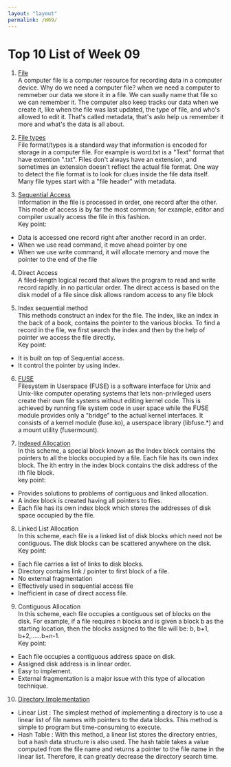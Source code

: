 ```yaml
---
layout: "layout"
permalink: /W09/
---
```


# Top 10 List of Week 09

1. [File](https://www.khanacademy.org/computing/computers-and-internet/xcae6f4a7ff015e7d:computers/xcae6f4a7ff015e7d:computer-files/a/files-introduction)<br>
A computer file is a computer resource for recording data in a computer device. Why do we need a computer file? when we need a computer to remmeber our data we store it in a file.
We can sually name that file so we can remember it. The computer also keep tracks our data when we create it, like when the file was last updated, the type of file, and who's allowed to edit it. That's called metadata, that's aslo help us remember it more and what's the data is all about.

2. [File types](https://www.khanacademy.org/computing/computers-and-internet/xcae6f4a7ff015e7d:computers/xcae6f4a7ff015e7d:computer-files/a/file-types-kinds-extensions)<br>
File format/types is a standard way that information is encoded for storage in a computer file. For example is word.txt is a "Text" format that have extention ".txt". Files don't always have an extension, and sometimes an extension doesn't reflect the actual file format. One way to detect the file format is to look for clues inside the file data itself. Many file types start with a "file header" with metadata.

3. [Sequential Access](https://www.geeksforgeeks.org/file-access-methods-in-operating-system/)<br>
Information in the file is processed in order, one record after the other. This mode of access is by far the most common; for example, editor and compiler usually access the file in this fashion. <br>
Key point: 
- Data is accessed one record right after another record in an order. 
- When we use read command, it move ahead pointer by one 
- When we use write command, it will allocate memory and move the pointer to the end of the file 

4. Direct Access<br>
A filed-length logical record that allows the program to read and write record rapidly. in no particular order. The direct access is based on the disk model of a file since disk allows random access to any file block

5. Index sequential method<br> 
This methods construct an index for the file. The index, like an index in the back of a book, contains the pointer to the various blocks. To find a record in the file, we first search the index and then by the help of pointer we access the file directly. <br>
Key point: 
- It is built on top of Sequential access. 
- It control the pointer by using index.

6. [FUSE](https://www.kernel.org/doc/html/latest/filesystems/fuse.html)<br>
Filesystem in Userspace (FUSE) is a software interface for Unix and Unix-like computer operating systems that lets non-privileged users create their own file systems without editing kernel code. This is achieved by running file system code in user space while the FUSE module provides only a "bridge" to the actual kernel interfaces. It consists of a kernel module (fuse.ko), a userspace library (libfuse.*) and a mount utility (fusermount).

7. [Indexed Allocation](https://www.geeksforgeeks.org/file-allocation-methods/?ref=lbp) <br>
In this scheme, a special block known as the Index block contains the pointers to all the blocks occupied by a file. Each file has its own index block. The ith entry in the index block contains the disk address of the ith file block. <br>
key point:
- Provides solutions to problems of contiguous and linked allocation.
- A index block is created having all pointers to files.
- Each file has its own index block which stores the addresses of disk space occupied by the file.

8. Linked List Allocation<br>
In this scheme, each file is a linked list of disk blocks which need not be contiguous. The disk blocks can be scattered anywhere on the disk.<br>
Key point:
  - Each file carries a list of links to disk blocks.
  - Directory contains link / pointer to first block of a file.
  - No external fragmentation
  - Effectively used in sequential access file
  - Inefficient in case of direct access file.

9. Contiguous Allocation<br>
In this scheme, each file occupies a contiguous set of blocks on the disk. For example, if a file requires n blocks and is given a block b as the starting location, then the blocks assigned to the file will be: b, b+1, b+2,……b+n-1. <br>
Key point:
  - Each file occupies a contiguous address space on disk.
  - Assigned disk address is in linear order.
  - Easy to implement. 
  - External fragmentation is a major issue with this type of allocation technique.
  
10. [Directory Implementation](https://padakuu.com/article/93-directory-implementation)<br>
  - Linear List : The simplest method of implementing a directory is to use a linear list of file names with pointers to the data blocks. This method is simple to program but time-consuming to execute.
  - Hash Table : With this method, a linear list stores the directory entries, but a hash data structure is also used. The hash table takes a value computed from the file name and returns a pointer to the file name in the linear list. Therefore, it can greatly decrease the directory search time.
